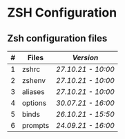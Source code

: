 # ZSH Configuration

## Zsh configuration files

| \# | **Files** | ***Version*** |
| -- | --------------- | ----------- |
| 1 | zshrc | *27.10.21 - 10:00* |
| 2 | zshenv | *27.10.21 - 10:00* |
| 3 | aliases | *27.10.21 - 10:00* |
| 4 | options | *30.07.21 - 16:00* |
| 5 | binds | *26.10.21 - 15:50* |
| 6 | prompts | *24.09.21 - 16:00* |
